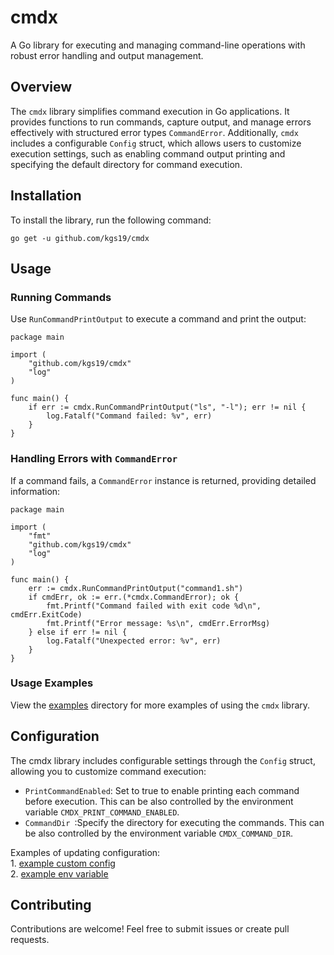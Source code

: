 # cmdx
A Go library for executing and managing command-line operations with robust error handling and output management.

## Overview
The `cmdx` library simplifies command execution in Go applications. 
It provides functions to run commands, capture output, and manage errors effectively with structured error types `CommandError`. 
Additionally, `cmdx` includes a configurable `Config` struct, which allows users to customize execution settings, 
such as enabling command output printing and specifying the default directory for command execution.

## Installation
To install the library, run the following command:
```shell
go get -u github.com/kgs19/cmdx
```

## Usage

### Running Commands
Use `RunCommandPrintOutput` to execute a command and print the output:
```
package main

import (
	"github.com/kgs19/cmdx"
	"log"
)

func main() {
	if err := cmdx.RunCommandPrintOutput("ls", "-l"); err != nil {
		log.Fatalf("Command failed: %v", err)
	}
}
```

### Handling Errors with `CommandError`
If a command fails, a `CommandError` instance is returned, providing detailed information:
```
package main

import (
	"fmt"
	"github.com/kgs19/cmdx"
	"log"
)

func main() {
	err := cmdx.RunCommandPrintOutput("command1.sh")
	if cmdErr, ok := err.(*cmdx.CommandError); ok {
		fmt.Printf("Command failed with exit code %d\n", cmdErr.ExitCode)
		fmt.Printf("Error message: %s\n", cmdErr.ErrorMsg)
	} else if err != nil {
		log.Fatalf("Unexpected error: %v", err)
	}
}

```

### Usage Examples
View the [examples](examples/readme.md) directory for more examples of using the `cmdx` library.


## Configuration
The cmdx library includes configurable settings through the `Config` struct, allowing you to customize command execution:
  - `PrintCommandEnabled`: Set to true to enable printing each command before execution. This can be also controlled by the environment variable `CMDX_PRINT_COMMAND_ENABLED`.
  - `CommandDir `:Specify the directory for executing the commands. This can be also controlled by the environment variable `CMDX_COMMAND_DIR`.

Examples of updating configuration:  
    1. [example custom config](examples/readme.md#example-2---custom-configuration)  
    2. [example env variable](examples/readme.md#example-1---runcommandprintoutput---cmdx_command_dir-env-variable) 


## Contributing
Contributions are welcome! Feel free to submit issues or create pull requests.



